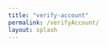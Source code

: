 ```yaml
---
title: "verify-account"
permalink: /verifyAccount/
layout: splash
---
```


<p id="username" style="display: none;"></p> <!-- Hidden element to store username -->

<script>
  // Netlify identity
  let usernameSpan;

  // Function to update username
  function updateUsername(user) {
    const usernameElement = document.getElementById('username');
    if (usernameElement) {
      usernameElement.textContent = user.user_metadata.full_name || user.email;
    }
  }

  // Function to send data to server
  async function sendData(username, plan) {
    try {
      if (username === "notUserLoggedIn") {
        // If user is not logged in, display a message instead of sending data
        document.getElementById('loginMessage').textContent = "Inicia sesión para usar el software responsable";
        return;
      }
      
      const response = await fetch("/.netlify/functions/verificar-sesion", {
        method: "POST",
        body: JSON.stringify({ message: username, subscription_plan: plan }),
        headers: {
          "Content-Type": "application/json"
        }
      });

      if (response.ok) {
        const responseData = await response.json();
        console.log("Response from server:", responseData);
        document.getElementById('loginMessage').textContent = "Usuario verificado. Ya puedes volver a tu software responsable";
      } else {
        console.error("Failed to send data to server.");
      }
    } catch (error) {
      console.error("Error:", error);
    }
  }

  // Event listener for login event
  netlifyIdentity.on('login', user => {
    const username = user.user_metadata.full_name || user.email;
    const plan = user.user_metadata.subscription_plan;
    updateUsername(user);
    sendData(username, plan); // Send username and plan to server
  });

  // Initial data send when the page loads
  window.addEventListener('DOMContentLoaded', () => {
    const usernameElement = document.getElementById('username');
    if (usernameElement.textContent.trim() !== '') {
      // Assume a default plan if none is provided
      sendData(usernameElement.textContent, 'plan');
    } else {
      sendData("notUserLoggedIn", 'no_plan'); // Send default message if no user logged in
    }
  });
</script>

<!-- Message element to display login prompt -->
<p id="loginMessage"></p>
